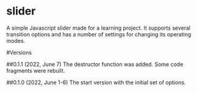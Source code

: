 # slider
A simple Javascript slider made for a learning project.
It supports several transition options and has a number of settings for changing its operating modes.

#Versions

##0.1.1 (2022, June 7)
The destructor function was added. Some code fragments were rebuilt.

##0.1.0 (2022, June 1-6)
The start version with the initial set of options.
